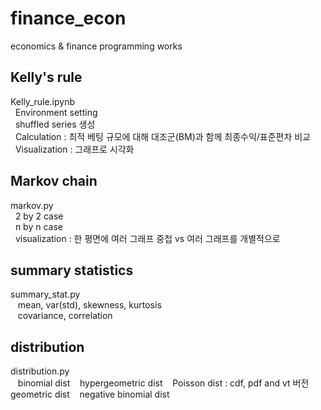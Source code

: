 # finance_econ
economics &amp; finance programming works

## Kelly's rule
Kelly_rule.ipynb \
&nbsp;&nbsp;Environment setting\
&nbsp;&nbsp;shuffled series 생성\
&nbsp;&nbsp;Calculation : 최적 베팅 규모에 대해 대조군(BM)과 함께 최종수익/표준편차 비교\
&nbsp;&nbsp;Visualization : 그래프로 시각화

## Markov chain
markov.py \
&nbsp;&nbsp;2 by 2 case \
&nbsp;&nbsp;n by n case \
&nbsp;&nbsp;visualization : 한 평면에 여러 그래프 중첩 vs 여러 그래프를 개별적으로

## summary statistics
summary_stat.py \
&nbsp;&nbsp; mean, var(std), skewness, kurtosis \
&nbsp;&nbsp; covariance, correlation


## distribution
distribution.py \
&nbsp;&nbsp; binomial dist
&nbsp;&nbsp; hypergeometric dist
&nbsp;&nbsp; Poisson dist : cdf, pdf and vt 버전
&nbsp;&nbsp; geometric dist
&nbsp;&nbsp; negative binomial dist
